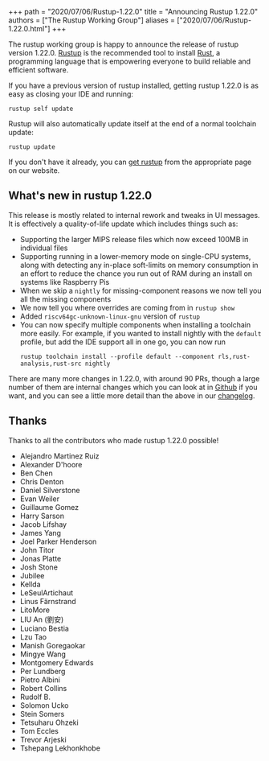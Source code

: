 +++
path = "2020/07/06/Rustup-1.22.0"
title = "Announcing Rustup 1.22.0"
authors = ["The Rustup Working Group"]
aliases = ["2020/07/06/Rustup-1.22.0.html"]
+++

The rustup working group is happy to announce the release of rustup version 1.22.0. [Rustup][install] is the recommended tool to install [Rust][rust], a programming language that is empowering everyone to build reliable and efficient software.

If you have a previous version of rustup installed, getting rustup 1.22.0 is as easy as closing your IDE and running:

```
rustup self update
```

Rustup will also automatically update itself at the end of a normal toolchain update:

```
rustup update
```

If you don't have it already, you can [get rustup][install] from the appropriate page on our website.

[rust]: https://www.rust-lang.org
[install]: https://rustup.rs

## What's new in rustup 1.22.0

This release is mostly related to internal rework and tweaks in UI messages.  It is effectively a quality-of-life update which includes things such as:

* Supporting the larger MIPS release files which now exceed 100MB in individual files
* Supporting running in a lower-memory mode on single-CPU systems, along with detecting any in-place soft-limits on memory consumption in an effort to reduce the chance you run out of RAM during an install on systems like Raspberry Pis
* When we skip a `nightly` for missing-component reasons we now tell you all the missing components
* We now tell you where overrides are coming from in `rustup show`
* Added `riscv64gc-unknown-linux-gnu` version of `rustup`
* You can now specify multiple components when installing a toolchain more easily.  For example, if you wanted to install nightly with the `default` profile, but add the IDE support all in one go, you can now run
  ```
  rustup toolchain install --profile default --component rls,rust-analysis,rust-src nightly
  ```

There are many more changes in 1.22.0, with around 90 PRs, though a large number of them are internal changes which you can look at in [Github](https://github.com/rust-lang/rustup/commits/master) if you want, and you can see a little more detail than the above in our [changelog](https://github.com/rust-lang/rustup/blob/stable/CHANGELOG.md#1220---2020-06-30).

## Thanks

Thanks to all the contributors who made rustup 1.22.0 possible!

- Alejandro Martinez Ruiz
- Alexander D'hoore
- Ben Chen
- Chris Denton
- Daniel Silverstone
- Evan Weiler
- Guillaume Gomez
- Harry Sarson
- Jacob Lifshay
- James Yang
- Joel Parker Henderson
- John Titor
- Jonas Platte
- Josh Stone
- Jubilee
- Kellda
- LeSeulArtichaut
- Linus Färnstrand
- LitoMore
- LIU An (劉安)
- Luciano Bestia
- Lzu Tao
- Manish Goregaokar
- Mingye Wang
- Montgomery Edwards
- Per Lundberg
- Pietro Albini
- Robert Collins
- Rudolf B.
- Solomon Ucko
- Stein Somers
- Tetsuharu Ohzeki
- Tom Eccles
- Trevor Arjeski
- Tshepang Lekhonkhobe
